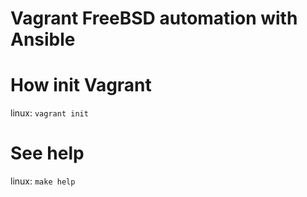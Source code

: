 # Vagrant FreeBSD automation with Ansible

# How init Vagrant

linux: `vagrant init`

# See help

linux: `make help`
